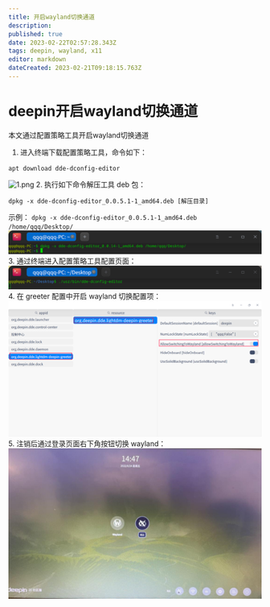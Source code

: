 ```yaml
---
title: 开启wayland切换通道
description: 
published: true
date: 2023-02-22T02:57:28.343Z
tags: deepin, wayland, x11
editor: markdown
dateCreated: 2023-02-21T09:18:15.763Z
---
```


# deepin开启wayland切换通道
本文通过配置策略工具开启wayland切换通道
1.  进入终端下载配置策略工具，命令如下：
```linux
apt download dde-dconfig-editor
````
![1.png](/for_trans/wayland/1.png)
2.  执行如下命令解压工具 deb 包：
 ```linux
 dpkg -x dde-dconfig-editor_0.0.5.1-1_amd64.deb [解压目录]
 ```
示例：
`dpkg -x dde-dconfig-editor_0.0.5.1-1_amd64.deb /home/qqq/Desktop/`
![2.png](/for_trans/wayland/2.png)
3. 通过终端进入配置策略工具配置页面：
![3.png](/for_trans/wayland/3.png)
4. 在 greeter 配置中开启 wayland 切换配置项：
![4.png](/for_trans/wayland/4.png)
5. 注销后通过登录页面右下角按钮切换 wayland：
![5.jpg](/for_trans/wayland/5.jpg)